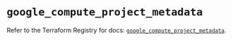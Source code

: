# `google_compute_project_metadata`

Refer to the Terraform Registry for docs: [`google_compute_project_metadata`](https://registry.terraform.io/providers/hashicorp/google/5.13.0/docs/resources/compute_project_metadata).
